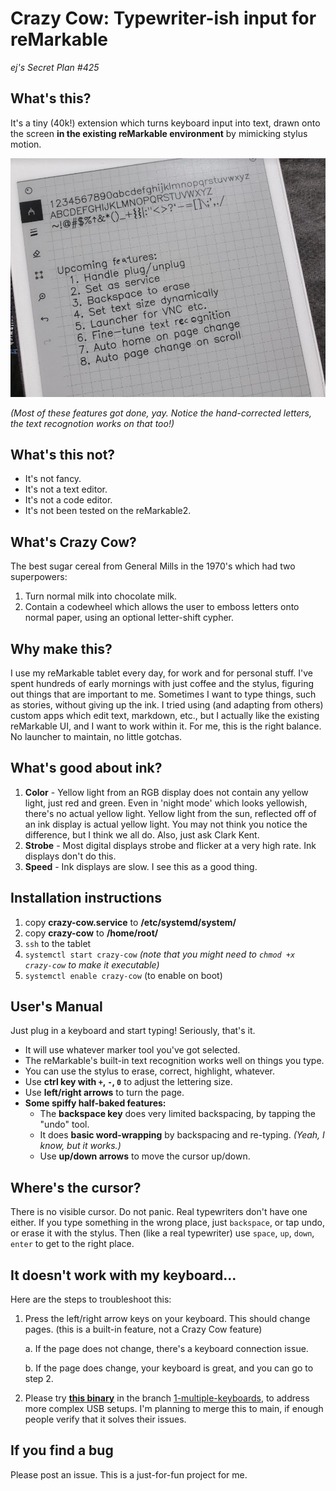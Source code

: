 # Crazy Cow: Typewriter-ish input for reMarkable
*ej's Secret Plan #425*

## What's this?
It's a tiny (40k!) extension which turns keyboard input into text, drawn onto the screen **in the existing reMarkable environment** by mimicking stylus motion.

![Crazy Cow demo page](legacy/notes/demo1.jpg)

*(Most of these features got done, yay. Notice the hand-corrected letters, the text recognotion works on that too!)*

## What's this not?
- It's not fancy.
- It's not a text editor.
- It's not a code editor.
- It's not been tested on the reMarkable2.

## What's Crazy Cow?
The best sugar cereal from General Mills in the 1970's which had two superpowers:
1. Turn normal milk into chocolate milk.
2. Contain a codewheel which allows the user to emboss letters onto normal paper, using an optional letter-shift cypher.

## Why make this?
I use my reMarkable tablet every day, for work and for personal stuff. I've spent hundreds of early mornings with just coffee and the stylus, figuring out things that are important to me. Sometimes I want to type things, such as stories, without giving up the ink. I tried using (and adapting from others) custom apps which edit text, markdown, etc., but I actually like the existing reMarkable UI, and I want to work within it. For me, this is the right balance. No launcher to maintain, no little gotchas.

## What's good about ink?
1. **Color** - Yellow light from an RGB display does not contain any yellow light, just red and green. Even in 'night mode' which looks yellowish, there's no actual yellow light. Yellow light from the sun, reflected off of an ink display is actual yellow light. You may not think you notice the difference, but I think we all do. Also, just ask Clark Kent.
2. **Strobe** - Most digital displays strobe and flicker at a very high rate. Ink displays don't do this.
3. **Speed** - Ink displays are slow. I see this as a good thing.

## Installation instructions
1. copy **crazy-cow.service** to **/etc/systemd/system/**
2. copy **crazy-cow** to **/home/root/**
3. `ssh` to the tablet
4. `systemctl start crazy-cow` *(note that you might need to `chmod +x crazy-cow` to make it executable)*
5. `systemctl enable crazy-cow` (to enable on boot)

## User's Manual
Just plug in a keyboard and start typing! Seriously, that's it.

- It will use whatever marker tool you've got selected.
- The reMarkable's built-in text recognition works well on things you type.
- You can use the stylus to erase, correct, highlight, whatever.
- Use **ctrl key with `+`, `-`, `0`** to adjust the lettering size.
- Use **left/right arrows** to turn the page.
- **Some spiffy half-baked features:**
    - The **backspace key** does very limited backspacing, by tapping the "undo" tool.
    - It does **basic word-wrapping** by backspacing and re-typing. *(Yeah, I know, but it works.)*
    - Use **up/down arrows** to move the cursor up/down.

## Where's the cursor?
There is no visible cursor. Do not panic. Real typewriters don't have one either. If you type something in the wrong place, just `backspace`, or tap undo, or erase it with the stylus. Then (like a real typewriter) use `space`, `up`, `down`, `enter` to get to the right place.

## It doesn't work with my keyboard...
Here are the steps to troubleshoot this:
1. Press the left/right arrow keys on your keyboard. This should change pages. (this is a built-in feature, not a Crazy Cow feature)

    a. If the page does not change, there's a keyboard connection issue.

    b. If the page does change, your keyboard is great, and you can go to step 2.
    
2. Please try [**this binary**](https://github.com/machinelevel/sp425-crazy-cow/tree/1-multiple-keyboards/bin) in the branch [1-multiple-keyboards](https://github.com/machinelevel/sp425-crazy-cow/tree/1-multiple-keyboards), to address more complex USB setups. I'm planning to merge this to main, if enough people verify that it solves their issues.

## If you find a bug
Please post an issue. This is a just-for-fun project for me.
